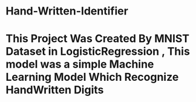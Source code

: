 # Hand-Written-Identifier
# This Project Was Created By MNIST Dataset in LogisticRegression , This model was a simple Machine Learning Model Which Recognize HandWritten Digits

